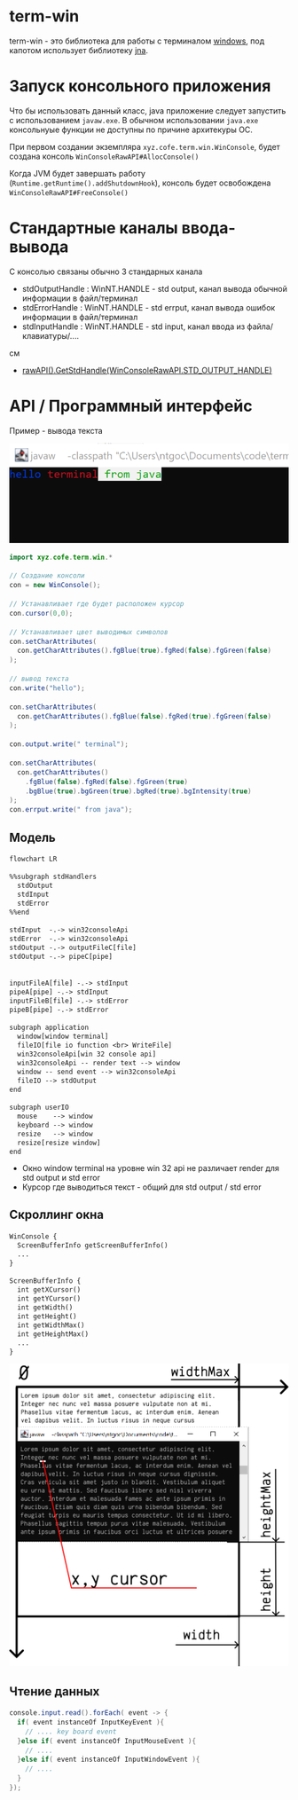 term-win
======================

term-win - это библиотека для работы с терминалом 
[windows](https://docs.microsoft.com/en-us/windows/console/using-the-high-level-input-and-output-functions), 
под капотом использует библиотеку [jna](https://github.com/java-native-access/jna).

Запуск консольного приложения
==============================

Что бы использовать данный класс, java приложение следует запустить с использованием `javaw.exe`.
В обычном использовании `java.exe` консольнуые функции не доступны по причине архитекуры ОС.

При первом создании экземпляра `xyz.cofe.term.win.WinConsole`, 
будет создана консоль `WinConsoleRawAPI#AllocConsole()`

Когда JVM будет завершать работу (`Runtime.getRuntime().addShutdownHook`), 
консоль будет освобождена `WinConsoleRawAPI#FreeConsole()`

Стандартные каналы ввода-вывода
====================================

С консолью связаны обычно 3 стандарных канала

 * stdOutputHandle : WinNT.HANDLE  - std output, канал вывода обычной информации в файл/терминал
 * stdErrorHandle  : WinNT.HANDLE  - std errput, канал вывода ошибок информации в файл/терминал
 * stdInputHandle  : WinNT.HANDLE  - std input,  канал ввода из файла/клавиатуры/....

см 

 - [rawAPI().GetStdHandle(WinConsoleRawAPI.STD_OUTPUT_HANDLE)](https://learn.microsoft.com/en-us/windows/console/getstdhandle) 

API / Программный интерфейс
==============================

Пример - вывода текста

![](doc/img/01.png)

```java
import xyz.cofe.term.win.*
    
// Создание консоли
con = new WinConsole();

// Устанавливает где будет расположен курсор
con.cursor(0,0);

// Устанавливает цвет выводимых символов
con.setCharAttributes(
  con.getCharAttributes().fgBlue(true).fgRed(false).fgGreen(false)
);

// вывод текста
con.write("hello");

con.setCharAttributes(
  con.getCharAttributes().fgBlue(false).fgRed(true).fgGreen(false)
);

con.output.write(" terminal");

con.setCharAttributes(
  con.getCharAttributes()
    .fgBlue(false).fgRed(false).fgGreen(true)
    .bgBlue(true).bgGreen(true).bgRed(true).bgIntensity(true)
);
con.errput.write(" from java");
```

Модель
-------------------

```mermaid
flowchart LR

%%subgraph stdHandlers
  stdOutput
  stdInput
  stdError
%%end

stdInput  -.-> win32consoleApi
stdError  -.-> win32consoleApi
stdOutput -.-> outputFileC[file]
stdOutput -.-> pipeC[pipe]


inputFileA[file] -.-> stdInput
pipeA[pipe] -.-> stdInput
inputFileB[file] -.-> stdError
pipeB[pipe] -.-> stdError

subgraph application
  window[window terminal]
  fileIO[file io function <br> WriteFile]
  win32consoleApi[win 32 console api]
  win32consoleApi -- render text --> window
  window -- send event --> win32consoleApi
  fileIO --> stdOutput
end

subgraph userIO
  mouse    --> window
  keyboard --> window
  resize   --> window
  resize[resize window]
end
```

- Окно window terminal на уровне win 32 api не различает render для std output и std error
- Курсор где выводиться текст - общий для std output / std error

Скроллинг окна
------------------------

    WinConsole {
      ScreenBufferInfo getScreenBufferInfo()
      ...
    }

    ScreenBufferInfo {
      int getXCursor()
      int getYCursor()
      int getWidth()
      int getHeight()
      int getWidthMax()
      int getHeightMax()
      ...
    }

![](doc/img/rect235.png)

Чтение данных
---------------------

```java
console.input.read().forEach( event -> {
  if( event instanceOf InputKeyEvent ){
    // .... key board event
  }else if( event instanceOf InputMouseEvent ){
    // ....
  }else if( event instanceOf InputWindowEvent ){
    // ....
  }
});
```


